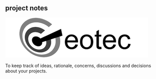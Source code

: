 ## project notes

![GEOTEC logo](geotec.png)

To keep track of ideas, rationale, concerns, discussions and decisions about your projects. 